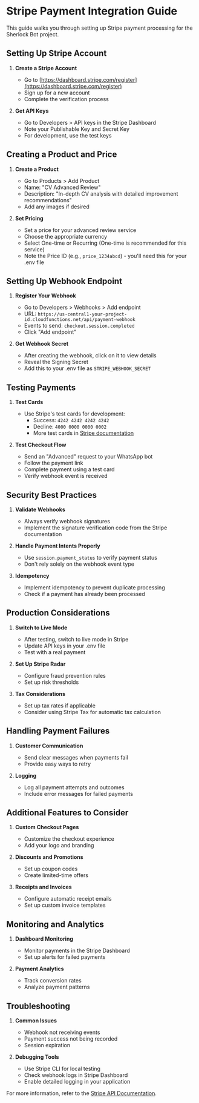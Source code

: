 # Stripe Payment Integration Guide

This guide walks you through setting up Stripe payment processing for the Sherlock Bot project.

## Setting Up Stripe Account

1. **Create a Stripe Account**
   - Go to [https://dashboard.stripe.com/register](https://dashboard.stripe.com/register)
   - Sign up for a new account
   - Complete the verification process

2. **Get API Keys**
   - Go to Developers > API keys in the Stripe Dashboard
   - Note your Publishable Key and Secret Key
   - For development, use the test keys

## Creating a Product and Price

1. **Create a Product**
   - Go to Products > Add Product
   - Name: "CV Advanced Review"
   - Description: "In-depth CV analysis with detailed improvement recommendations"
   - Add any images if desired

2. **Set Pricing**
   - Set a price for your advanced review service
   - Choose the appropriate currency
   - Select One-time or Recurring (One-time is recommended for this service)
   - Note the Price ID (e.g., `price_1234abcd`) - you'll need this for your .env file

## Setting Up Webhook Endpoint

1. **Register Your Webhook**
   - Go to Developers > Webhooks > Add endpoint
   - URL: `https://us-central1-your-project-id.cloudfunctions.net/api/payment-webhook`
   - Events to send: `checkout.session.completed`
   - Click "Add endpoint"

2. **Get Webhook Secret**
   - After creating the webhook, click on it to view details
   - Reveal the Signing Secret
   - Add this to your .env file as `STRIPE_WEBHOOK_SECRET`

## Testing Payments

1. **Test Cards**
   - Use Stripe's test cards for development:
     - Success: `4242 4242 4242 4242`
     - Decline: `4000 0000 0000 0002`
     - More test cards in [Stripe documentation](https://stripe.com/docs/testing#cards)

2. **Test Checkout Flow**
   - Send an "Advanced" request to your WhatsApp bot
   - Follow the payment link
   - Complete payment using a test card
   - Verify webhook event is received

## Security Best Practices

1. **Validate Webhooks**
   - Always verify webhook signatures
   - Implement the signature verification code from the Stripe documentation

2. **Handle Payment Intents Properly**
   - Use `session.payment_status` to verify payment status
   - Don't rely solely on the webhook event type

3. **Idempotency**
   - Implement idempotency to prevent duplicate processing
   - Check if a payment has already been processed

## Production Considerations

1. **Switch to Live Mode**
   - After testing, switch to live mode in Stripe
   - Update API keys in your .env file
   - Test with a real payment

2. **Set Up Stripe Radar**
   - Configure fraud prevention rules
   - Set up risk thresholds

3. **Tax Considerations**
   - Set up tax rates if applicable
   - Consider using Stripe Tax for automatic tax calculation

## Handling Payment Failures

1. **Customer Communication**
   - Send clear messages when payments fail
   - Provide easy ways to retry

2. **Logging**
   - Log all payment attempts and outcomes
   - Include error messages for failed payments

## Additional Features to Consider

1. **Custom Checkout Pages**
   - Customize the checkout experience
   - Add your logo and branding

2. **Discounts and Promotions**
   - Set up coupon codes
   - Create limited-time offers

3. **Receipts and Invoices**
   - Configure automatic receipt emails
   - Set up custom invoice templates

## Monitoring and Analytics

1. **Dashboard Monitoring**
   - Monitor payments in the Stripe Dashboard
   - Set up alerts for failed payments

2. **Payment Analytics**
   - Track conversion rates
   - Analyze payment patterns

## Troubleshooting

1. **Common Issues**
   - Webhook not receiving events
   - Payment success not being recorded
   - Session expiration

2. **Debugging Tools**
   - Use Stripe CLI for local testing
   - Check webhook logs in Stripe Dashboard
   - Enable detailed logging in your application

For more information, refer to the [Stripe API Documentation](https://stripe.com/docs/api).